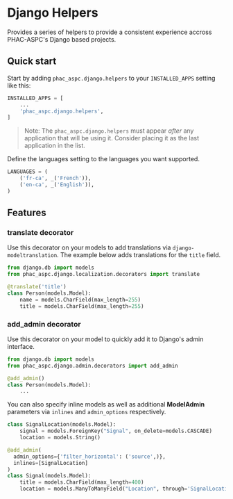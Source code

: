 # Django Helpers

Provides a series of helpers to provide a consistent experience accross 
PHAC-ASPC's Django based projects.

## Quick start

Start by adding `phac_aspc.django.helpers` to your `INSTALLED_APPS`
setting like this:

```python
INSTALLED_APPS = [
    ...
    'phac_aspc.django.helpers',
]
```

> Note: The `phac_aspc.django.helpers` must appear *after* any
> application that will be using it.  Consider placing it as the
> last application in the list.

Define the languages setting to the languages you want supported.

```python
LANGUAGES = (
    ('fr-ca', _('French')),
    ('en-ca', _('English')),
)
```

## Features

### translate decorator

Use this decorator on your models to add translations via 
`django-modeltranslation`.  The example below adds translations for the
`title` field.

```python
from django.db import models
from phac_aspc.django.localization.decorators import translate

@translate('title')
class Person(models.Model):
    name = models.CharField(max_length=255)
    title = models.CharField(max_length=255)
```

### add_admin decorator

Use this decorator on your model to quickly add it to Django's admin interface.

```python
from django.db import models
from phac_aspc.django.admin.decorators import add_admin

@add_admin()
class Person(models.Model):
    ...
```

You can also specify inline models as well as additional **ModelAdmin**
parameters via `inlines` and `admin_options` respectively.

```python
class SignalLocation(models.Model):
    signal = models.ForeignKey("Signal", on_delete=models.CASCADE)
    location = models.String()

@add_admin(
  admin_options={'filter_horizontal': ('source',)},
  inlines=[SignalLocation]
)
class Signal(models.Model):
    title = models.CharField(max_length=400)
    location = models.ManyToManyField("Location", through='SignalLocation')
```

